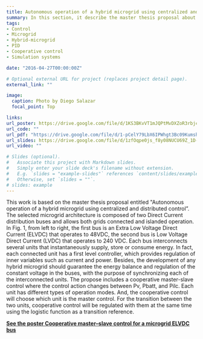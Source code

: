 ```yaml
---
title: Autonomous operation of a hybrid microgrid using centralized and distributed control
summary: In this section, it describe the master thesis proposal about to microgrid hybrid control.
tags: 
- Control
- Microgrid
- Hybrid-microgrid
- PID
- Cooperative control
- Simulation systems

date: "2016-04-27T00:00:00Z"

# Optional external URL for project (replaces project detail page).
external_link: ""

image:
  caption: Photo by Diego Salazar
  focal_point: Top

links:
url_poster: https://drive.google.com/file/d/1KS3BKvVT1mJQPtMvDXZoR3rbjcyY1Vpm/view?usp=sharing
url_code: ""
url_pdf: "https://drive.google.com/file/d/1-pCelY79LbX6IPWhgt3Bc09Kumsh5ynj/view?usp=sharing"
url_slides: https://drive.google.com/file/d/1zfOqpe0js_f8y08NUCU69Z_1D-sbyRTI/view?usp=sharing
url_video: ""

# Slides (optional).
#   Associate this project with Markdown slides.
#   Simply enter your slide deck's filename without extension.
#   E.g. `slides = "example-slides"` references `content/slides/example-slides.md`.
#   Otherwise, set `slides = ""`.
# slides: example
---
```


This work is based on the master thesis proposal entitled "Autonomous
operation of a hybrid microgrid using centralized and distributed
control”. The selected microgrid architecture is composed of two Direct
Current distribution buses and allows both grids connected and islanded
operation. In Fig. 1, from left to right, the first bus is an Extra Low
Voltage Direct Current (ELVDC) that operates to 48VDC, the second bus
is Low Voltage Direct Current (LVDC) that operates to 240 VDC. Each
bus interconnects several units that instantaneously supply, store or
consume energy. In fact, each connected unit has a first level controller,
which provides regulation of inner variables such as current and power.
Besides, the development of any hybrid microgrid should guarantee the
energy balance and regulation of the constant voltage in the buses, with
the purpose of synchronizing each of the interconnected units. The
propose includes a cooperative master-slave control where the control
action changes between Pv, Pbatt, and Pilc. Each unit has different types
of operation modes. And, the cooperative control will choose which unit
is the master control. For the transition between the two units,
cooperative control will be regulated with them at the same time using
the logistic function as a transition reference.

**[See the poster Cooperative master–slave control for a microgrid ELVDC bus](https://drive.google.com/file/d/1KS3BKvVT1mJQPtMvDXZoR3rbjcyY1Vpm/view?usp=sharing)**

